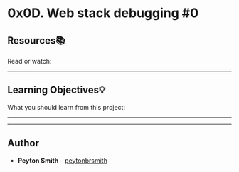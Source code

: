 # 0x0D. Web stack debugging #0

## Resources:books:
Read or watch:

---
## Learning Objectives:bulb:
What you should learn from this project:

---
---

## Author
* **Peyton Smith** - [peytonbrsmith](github.com/peytonbrsmith)